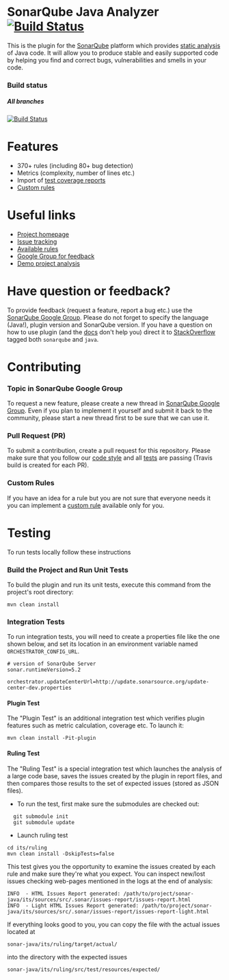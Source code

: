 SonarQube Java Analyzer [![Build Status](https://travis-ci.org/SonarSource/sonar-java.svg?branch=master)](https://travis-ci.org/SonarSource/sonar-java) 
==========
This is the plugin for the [SonarQube](http://www.sonarqube.org/) platform which provides [static analysis](https://en.wikipedia.org/wiki/Static_program_analysis) of Java code. It will allow you to produce stable and easily supported code by helping you find and correct bugs, vulnerabilities and smells in your code.

### Build status
##### All branches
[![Build Status](https://api.travis-ci.org/SonarSource/sonar-java.svg)](https://travis-ci.org/SonarSource/sonar-java)


# Features
* 370+ rules (including 80+ bug detection)
* Metrics (complexity, number of lines etc.)
* Import of [test coverage reports](http://docs.sonarqube.org/display/PLUG/Code+Coverage+by+Unit+Tests+for+Java+Project)
* [Custom rules](http://docs.sonarqube.org/display/DEV/Custom+Rules+for+Java)

# Useful links

* [Project homepage](http://docs.sonarqube.org/display/PLUG/Java+Plugin)
* [Issue tracking](http://jira.sonarsource.com/browse/SONARJAVA)
* [Available rules](https://nemo.sonarqube.org/coding_rules#languages=java|repositories=squid)
* [Google Group for feedback](https://groups.google.com/forum/#!forum/sonarqube)
* [Demo project analysis](https://nemo.sonarqube.org/overview?id=org.sonarsource.sonarqube%3Asonarqube)

# Have question or feedback?
To provide feedback (request a feature, report a bug etc.) use the [SonarQube Google Group](https://groups.google.com/forum/#!forum/sonarqube). Please do not forget to specify the language (Java!), plugin version and SonarQube version.
If you have a question on how to use plugin (and the [docs](http://docs.sonarqube.org/display/PLUG/Java+Plugin) don't help you) direct it to [StackOverflow](http://stackoverflow.com/questions/tagged/sonarqube+java) tagged both `sonarqube` and `java`.

# Contributing

### Topic in SonarQube Google Group
To request a new feature, please create a new thread in [SonarQube Google Group](https://groups.google.com/forum/#!forum/sonarqube). Even if you plan to implement it yourself and submit it back to the community, please start a new thread first to be sure that we can use it.

### Pull Request (PR)
To submit a contribution, create a pull request for this repository. Please make sure that you follow our [code style](https://github.com/SonarSource/sonar-developer-toolset#code-style) and all [tests](#testing) are passing (Travis build is created for each PR).

### Custom Rules
If you have an idea for a rule but you are not sure that everyone needs it you can implement a [custom rule](http://docs.sonarqube.org/display/DEV/Custom+Rules+for+Java) available only for you. 

# <a name="testing"></a>Testing
To run tests locally follow these instructions

### Build the Project and Run Unit Tests
To build the plugin and run its unit tests, execute this command from the project's root directory:
```
mvn clean install
```

### Integration Tests
To run integration tests, you will need to create a properties file like the one shown below, and set its location in an environment variable named `ORCHESTRATOR_CONFIG_URL`.
```
# version of SonarQube Server
sonar.runtimeVersion=5.2

orchestrator.updateCenterUrl=http://update.sonarsource.org/update-center-dev.properties
```

#### Plugin Test
The "Plugin Test" is an additional integration test which verifies plugin features such as metric calculation, coverage etc. To launch it:
```
mvn clean install -Pit-plugin
```  

#### Ruling Test
The "Ruling Test" is a special integration test which launches the analysis of a large code base, saves the issues created by the plugin in report files, and then compares those results to the set of expected issues (stored as JSON files).

* To run the test, first make sure the submodules are checked out:
```
  git submodule init 
  git submodule update
```  
* Launch ruling test 
```
cd its/ruling
mvn clean install -DskipTests=false
```  

This test gives you the opportunity to examine the issues created by each rule and make sure they're what you expect. You can inspect new/lost issues checking web-pages mentioned in the logs at the end of analysis:
```
INFO  - HTML Issues Report generated: /path/to/project/sonar-java/its/sources/src/.sonar/issues-report/issues-report.html
INFO  - Light HTML Issues Report generated: /path/to/project/sonar-java/its/sources/src/.sonar/issues-report/issues-report-light.html

```
If everything looks good to you, you can copy the file with the actual issues located at
```
sonar-java/its/ruling/target/actual/
``` 
into the directory with the expected issues
```
sonar-java/its/ruling/src/test/resources/expected/
```
